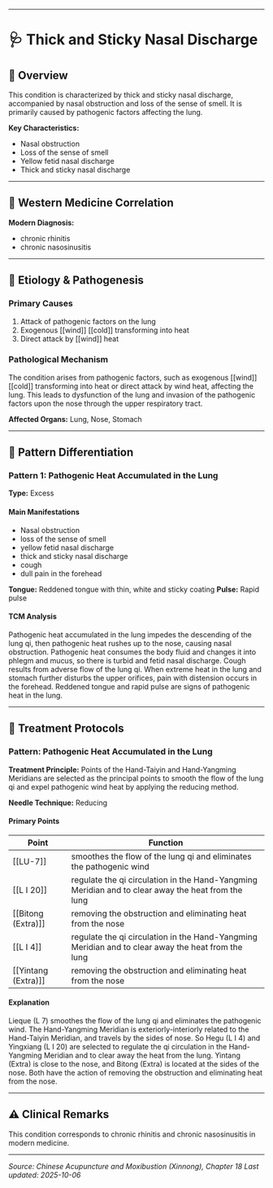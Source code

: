 ------

# 🩺 Thick and Sticky Nasal Discharge

## 📖 Overview

This condition is characterized by thick and sticky nasal discharge, accompanied by nasal obstruction and loss of the sense of smell. It is primarily caused by pathogenic factors affecting the lung.

**Key Characteristics:**
- Nasal obstruction
- Loss of the sense of smell
- Yellow fetid nasal discharge
- Thick and sticky nasal discharge

---

## 🏥 Western Medicine Correlation

**Modern Diagnosis:**
- chronic rhinitis
- chronic nasosinusitis

---

## 🧬 Etiology & Pathogenesis

### Primary Causes
1. Attack of pathogenic factors on the lung
2. Exogenous [[wind]] [[cold]] transforming into heat
3. Direct attack by [[wind]] heat

### Pathological Mechanism
The condition arises from pathogenic factors, such as exogenous [[wind]] [[cold]] transforming into heat or direct attack by wind heat, affecting the lung. This leads to dysfunction of the lung and invasion of the pathogenic factors upon the nose through the upper respiratory tract.

**Affected Organs:** Lung, Nose, Stomach

---

## 🔬 Pattern Differentiation

### Pattern 1: Pathogenic Heat Accumulated in the Lung

**Type:** Excess

#### Main Manifestations
- Nasal obstruction
- loss of the sense of smell
- yellow fetid nasal discharge
- thick and sticky nasal discharge
- cough
- dull pain in the forehead

**Tongue:** Reddened tongue with thin, white and sticky coating
**Pulse:** Rapid pulse

#### TCM Analysis
Pathogenic heat accumulated in the lung impedes the descending of the lung qi, then pathogenic heat rushes up to the nose, causing nasal obstruction. Pathogenic heat consumes the body fluid and changes it into phlegm and mucus, so there is turbid and fetid nasal discharge. Cough results from adverse flow of the lung qi. When extreme heat in the lung and stomach further disturbs the upper orifices, pain with distension occurs in the forehead. Reddened tongue and rapid pulse are signs of pathogenic heat in the lung.

---

## 💉 Treatment Protocols

### Pattern: Pathogenic Heat Accumulated in the Lung

**Treatment Principle:** Points of the Hand-Taiyin and Hand-Yangming Meridians are selected as the principal points to smooth the flow of the lung qi and expel pathogenic wind heat by applying the reducing method.

**Needle Technique:** Reducing

#### Primary Points

| Point | Function |
|-------|----------|
| [[LU-7]] | smoothes the flow of the lung qi and eliminates the pathogenic wind |
| [[L I 20]] | regulate the qi circulation in the Hand-Yangming Meridian and to clear away the heat from the lung |
| [[Bitong (Extra)]] | removing the obstruction and eliminating heat from the nose |
| [[L I 4]] | regulate the qi circulation in the Hand-Yangming Meridian and to clear away the heat from the lung |
| [[Yintang (Extra)]] | removing the obstruction and eliminating heat from the nose |

#### Explanation
Lieque (L 7) smoothes the flow of the lung qi and eliminates the pathogenic wind. The Hand-Yangming Meridian is exteriorly-interiorly related to the Hand-Taiyin Meridian, and travels by the sides of nose. So Hegu (L I 4) and Yingxiang (L I 20) are selected to regulate the qi circulation in the Hand-Yangming Meridian and to clear away the heat from the lung. Yintang (Extra) is close to the nose, and Bitong (Extra) is located at the sides of the nose. Both have the action of removing the obstruction and eliminating heat from the nose.

---

## ⚠️ Clinical Remarks

This condition corresponds to chronic rhinitis and chronic nasosinusitis in modern medicine.

---


*Source: Chinese Acupuncture and Moxibustion (Xinnong), Chapter 18*
*Last updated: 2025-10-06*
